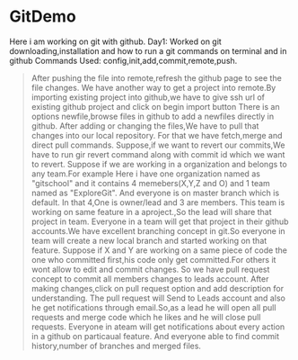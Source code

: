# GitDemo
Here i am working on git with github.
Day1:
Worked on git downloading,installation and how to run a git commands on terminal and in github
Commands Used:
config,init,add,commit,remote,push.
> After pushing the file into remote,refresh the github page to see the file changes.
> We have another way to get a project into remote.By importing existing project into github,we have to give ssh url of existing 
  github project and click on begin import button
> There is an options newfile,browse files in github to add a newfiles directly in github.
> After adding or changing the files,We have to pull that changes into our local repository.
  For that we have fetch,merge and direct pull commands.
> Suppose,if we want to revert our commits,We have to run gir revert command along with commit id which we want to revert.
> Suppose if we are working in a organization and belongs to any team.For example Here i have one organization named as "gitschool" and 
   it contains 4 memebers(X,Y,Z and O) and 1 team named as "ExploreGit".
> And everyone is on master branch which is default.
> In that 4,One is owner/lead and 3 are members.
> This team is working on same feature in a aproject.,So the lead will share that project in team.
  Everyone in a team will get that project in their github accounts.We have excellent branching concept in git.So everyone in team will 
  create a new local branch and started working on that feature.
> Suppose if X and Y are working on a same piece of code the one who committed first,his code only get committed.For others 
   it wont allow to edit and commit changes.
> So we have pull request concept to commit all members changes to leads account.
> After making changes,click on pull request option and add description for understanding.
> The pull request will Send to Leads account and also he get notifications through email.So,as a lead he will open all 
  pull requests and merge code which he likes and he will close pull requests.
> Everyone in ateam will get notifications about every action in a github on particaual feature.
> And everyone able to find commit history,number of branches and merged files.
   
